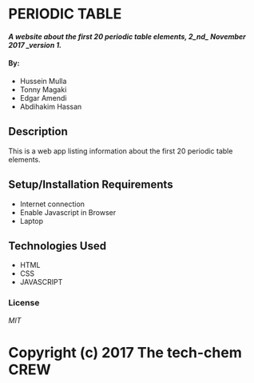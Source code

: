 # **PERIODIC TABLE**

#### *A website about the first 20 periodic table elements, 2_nd_ November 2017 _version 1.*

#### **By:** 

* Hussein Mulla
* Tonny Magaki
* Edgar Amendi
* Abdihakim Hassan

## **Description**

This is a web app listing information about the first 20 periodic table elements.

## **Setup/Installation Requirements**

* Internet connection
* Enable Javascript in Browser
* Laptop

## **Technologies Used**

* HTML
* CSS
* JAVASCRIPT

### **License**

*MIT*

# Copyright (c) 2017 **The tech-chem CREW**